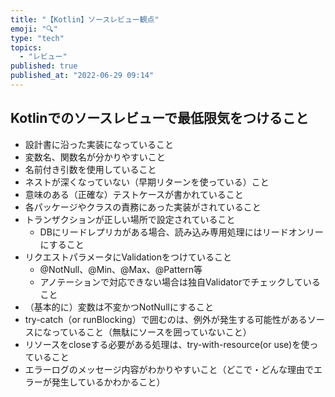 ```yaml
---
title: "【Kotlin】ソースレビュー観点"
emoji: "🔍"
type: "tech"
topics:
  - "レビュー"
published: true
published_at: "2022-06-29 09:14"
---
```


## Kotlinでのソースレビューで最低限気をつけること
- 設計書に沿った実装になっていること
- 変数名、関数名が分かりやすいこと
- 名前付き引数を使用していること
- ネストが深くなっていない（早期リターンを使っている）こと
- 意味のある（正確な）テストケースが書かれていること
- 各パッケージやクラスの責務にあった実装がされていること
- トランザクションが正しい場所で設定されていること
	- DBにリードレプリカがある場合、読み込み専用処理にはリードオンリーにすること
- リクエストパラメータにValidationをつけていること
	- @NotNull、@Min、@Max、@Pattern等
	- アノテーションで対応できない場合は独自Validatorでチェックしていること
- （基本的に）変数は不変かつNotNullにすること
- try-catch（or runBlocking）で囲むのは、例外が発生する可能性があるソースになっていること（無駄にソースを囲っていないこと）
- リソースをcloseする必要がある処理は、try-with-resource(or use)を使っていること
- エラーログのメッセージ内容がわかりやすいこと（どこで・どんな理由でエラーが発生しているかわかること）